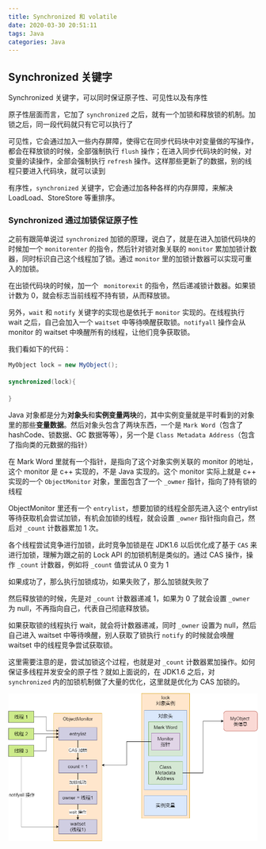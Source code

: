 ```yaml
---
title: Synchronized 和 volatile
date: 2020-03-30 20:51:11
tags: Java
categories: Java
---
```


## Synchronized 关键字

Synchronized 关键字，可以同时保证原子性、可见性以及有序性



原子性层面而言，它加了 `synchronized` 之后，就有一个加锁和释放锁的机制。加锁之后，同一段代码就只有它可以执行了



可见性，它会通过加入一些内存屏障，使得它在同步代码块中对变量做的写操作，都会在释放锁的时候，全部强制执行 `flush` 操作；在进入同步代码块的时候，对变量的读操作，全部会强制执行 `refresh` 操作。这样那些更新了的数据，别的线程只要进入代码块，就可以读到



有序性，`synchronized` 关键字，它会通过加各种各样的内存屏障，来解决 LoadLoad、StoreStore 等重排序。



### Synchronized 通过加锁保证原子性

之前有跟简单说过 `synchronized` 加锁的原理，说白了，就是在进入加锁代码块的时候加一个 `monitorenter` 的指令，然后针对锁对象关联的 `monitor` 累加加锁计数器，同时标识自己这个线程加了锁。通过 `monitor` 里的加锁计数器可以实现可重入的加锁。



在出锁代码块的时候，加一个 ` monitorexit` 的指令，然后递减锁计数器。如果锁计数为 0，就会标志当前线程不持有锁，从而释放锁。



另外，`wait` 和 `notify` 关键字的实现也是依托于 `monitor` 实现的。在线程执行 wait 之后，自己会加入一个 `waitset` 中等待唤醒获取锁。`notifyall` 操作会从  monitor 的 waitset 中唤醒所有的线程，让他们竞争获取锁。



我们看如下的代码：

```java
MyObject lock = new MyObject();

synchronized(lock){

}
```



Java 对象都是分为**对象头**和**实例变量两块**的，其中实例变量就是平时看到的对象里的那些**变量数据**。然后对象头包含了两块东西，一个是 `Mark Word`（包含了 hashCode、锁数据、GC 数据等等），另一个是 `Class Metadata Address`（包含了指向类的元数据的指针）



在 Mark Word 里就有一个指针，是指向了这个对象实例关联的 monitor 的地址，这个 monitor 是 c++ 实现的，不是 Java 实现的。这个 monitor 实际上就是 c++ 实现的一个 `ObjectMonitor` 对象，里面包含了一个 `_owmer` 指针，指向了持有锁的线程



ObjectMonitor 里还有一个 `entrylist`，想要加锁的线程全部先进入这个 entrylist 等待获取机会尝试加锁，有机会加锁的线程，就会设置 `_owner` 指针指向自己，然后对 `_count` 计数器累加 1 次。



各个线程尝试竞争进行加锁，此时竞争加锁是在 JDK1.6 以后优化成了基于 `CAS` 来进行加锁，理解为跟之前的 Lock API 的加锁机制是类似的。通过 CAS 操作，操作 `_count` 计数器，例如将 `_count` 值尝试从 0 变为 1



如果成功了，那么执行加锁成功，如果失败了，那么加锁就失败了



然后释放锁的时候，先是对 `_count` 计数器递减 1，如果为 0 了就会设置 `_owner` 为 null，不再指向自己，代表自己彻底释放锁。



如果获取锁的线程执行 wait，就会将计数器递减，同时 `_owner` 设置为 null，然后自己进入 waitset 中等待唤醒，别人获取了锁执行 `notify` 的时候就会唤醒 waitset 中的线程竞争尝试获取锁。



这里需要注意的是，尝试加锁这个过程，也就是对 `_count` 计数器累加操作。如何保证多线程并发安全的原子性？就如上面说的，在 JDK1.6 之后，对 `synchronized` 内的加锁机制做了大量的优化，这里就是优化为 CAS 加锁的。

![保证原子性](Synchronized-和-volatile/保证原子性.png)